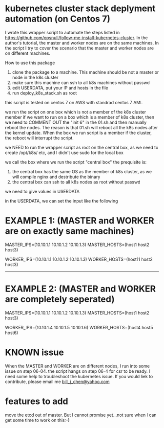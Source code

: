 # kubernetes cluster stack deplyment automation (on Centos 7)

I wrote this wrapper script to automate the steps listed in https://github.com/opsnull/follow-me-install-kubernetes-cluster. In the author's tutorial, the master and worker nodes are on the same machines, In the script I try to cover the scenario that the master and worker nodes are on different machines.

How to use this package

1) clone the package to a machine. This machine should be not a master or node in the k8s cluster
2) make sure this machine can ssh to all k8s machines without passwd
3) edit USERDATA, put your IP and hosts in the file
4) run deploy_k8s_stack.sh as root

this script is tested on centos 7 on AWS with standrad centos 7 AMI.

we run the script on one box which is not a member of the k8s cluster member
if we want to run on a box which is a member of k8s cluster, then we need to COMMENT OUT the "init 6" in the 01.sh
and then manually reboot the nodes.  The reason is that 01.sh will reboot all the k8s nodes after the kernel update.  When
the box we run script is a member if the cluster, the reboot will interrupt the script.

we NEED to run the wrapper script as root on the central box, as we need to create /opt/k8s/ etc, and I
didn't use sudo for the local box

we call the box where we run the script "central box"
the prequisite is:
 1) the central box has the same OS as the member of k8s cluster, as we will compile nginx and destribute the binary
 2) the central box can ssh to all k8s nodes  as root without passwd

we need to give values in USERDATA

in the USERDATA,   we can set the input like the following
# EXAMPLE 1: (MASTER and WORKER are on exactly same machines)
MASTER_IPS=(10.10.1.1 10.10.1.2 10.10.1.3)
MASTER_HOSTS=(host1 host2 host3)

WORKER_IPS=(10.10.1.1 10.10.1.2 10.10.1.3)
WORKER_HOSTS=(host11 host2 host3)

-------------------------------

# EXAMPLE 2:  (MASTER and WORKER are completely seperated)
MASTER_IPS=(10.10.1.1 10.10.1.2 10.10.1.3)
MASTER_HOSTS=(host1 host2 host3)

WORKER_IPS=(10.10.1.4 10.10.1.5 10.10.1.6)
WORKER_HOSTS=(host4 host5 host6)

# KNOWN issue
When the MASTER and WORKER are on different nodes, I run into some issue on step 06-04. the script hangs on step 06-4 for csr to be ready. I need some help to troubleshoot the kubernetes issue. If you would liek to contribute, please email me bill_j_chen@yahoo.com

# features to add
move the etcd out of master. But I cannot promise yet...not sure when I can get some time to work on this:-)
